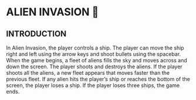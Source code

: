 # ALIEN INVASION 👾

## INTRODUCTION

In Alien Invasion, the player controls a ship. The player can move the ship right and left using the arrow keys and shoot bullets using the spacebar.
When the game begins, a fleet of aliens fills the sky and moves across and down the screen. The player shoots and destroys the aliens.
If the player shoots all the aliens, a new fleet appears that moves faster than the previous fleet.
If any alien hits the player’s ship or reaches the bottom of the screen, the player loses a ship. If the player loses three ships, the game ends.
